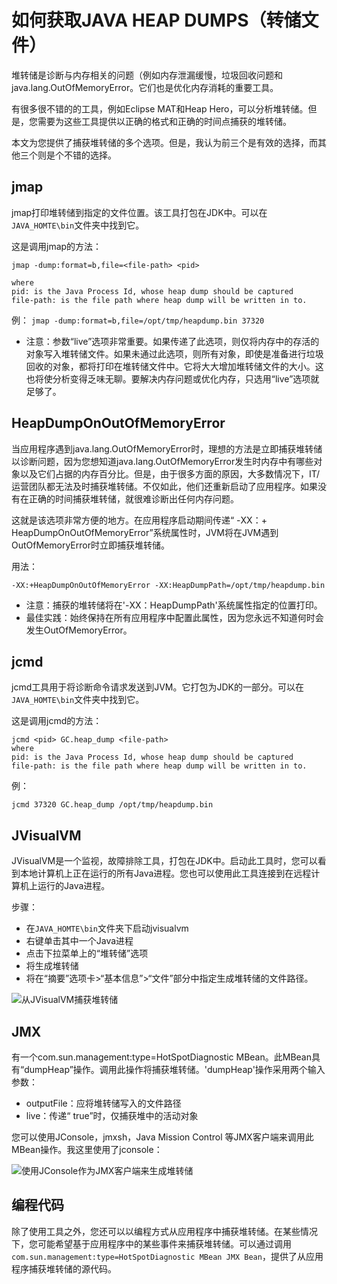 # 如何获取JAVA HEAP DUMPS（转储文件）



堆转储是诊断与内存相关的问题（例如内存泄漏缓慢，垃圾回收问题和 java.lang.OutOfMemoryError。它们也是优化内存消耗的重要工具。

有很多很不错的的工具，例如Eclipse MAT和Heap Hero，可以分析堆转储。但是，您需要为这些工具提供以正确的格式和正确的时间点捕获的堆转储。

本文为您提供了捕获堆转储的多个选项。但是，我认为前三个是有效的选择，而其他三个则是个不错的选择。

## jmap
jmap打印堆转储到指定的文件位置。该工具打包在JDK中。可以在`JAVA_HOMTE\bin`文件夹中找到它。

这是调用jmap的方法：

```
jmap -dump:format=b,file=<file-path> <pid> 

where
pid: is the Java Process Id, whose heap dump should be captured
file-path: is the file path where heap dump will be written in to.
```

例：
`jmap -dump:format=b,file=/opt/tmp/heapdump.bin 37320`

* 注意：参数“live”选项非常重要。如果传递了此选项，则仅将内存中的存活的对象写入堆转储文件。如果未通过此选项，则所有对象，即使是准备进行垃圾回收的对象，都将打印在堆转储文件中。它将大大增加堆转储文件的大小。这也将使分析变得乏味无聊。要解决内存问题或优化内存，只选用“live”选项就足够了。

## HeapDumpOnOutOfMemoryError

当应用程序遇到java.lang.OutOfMemoryError时，理想的方法是立即捕获堆转储以诊断问题，因为您想知道java.lang.OutOfMemoryError发生时内存中有哪些对象以及它们占据的内存百分比。但是，由于很多方面的原因，大多数情况下，IT/运营团队都无法及时捕获堆转储。不仅如此，他们还重新启动了应用程序。如果没有在正确的时间捕获堆转储，就很难诊断出任何内存问题。

这就是该选项非常方便的地方。在应用程序启动期间传递“ -XX：+ HeapDumpOnOutOfMemoryError”系统属性时，JVM将在JVM遇到OutOfMemoryError时立即捕获堆转储。

用法：

`-XX:+HeapDumpOnOutOfMemoryError -XX:HeapDumpPath=/opt/tmp/heapdump.bin`

* 注意：捕获的堆转储将在'-XX：HeapDumpPath'系统属性指定的位置打印。
* 最佳实践：始终保持在所有应用程序中配置此属性，因为您永远不知道何时会发生OutOfMemoryError。

## jcmd
jcmd工具用于将诊断命令请求发送到JVM。它打包为JDK的一部分。可以在`JAVA_HOMTE\bin`文件夹中找到它。

这是调用jcmd的方法：

```
jcmd <pid> GC.heap_dump <file-path>
where
pid: is the Java Process Id, whose heap dump should be captured
file-path: is the file path where heap dump will be written in to.
```

例：

`jcmd 37320 GC.heap_dump /opt/tmp/heapdump.bin`

## JVisualVM

JVisualVM是一个监视，故障排除工具，打包在JDK中。启动此工具时，您可以看到本地计算机上正在运行的所有Java进程。您也可以使用此工具连接到在远程计算机上运行的Java进程。

步骤：

* 在`JAVA_HOMTE\bin`文件夹下启动jvisualvm
* 右键单击其中一个Java进程
* 点击下拉菜单上的“堆转储”选项
* 将生成堆转储
* 将在“摘要”选项卡>“基本信息”>“文件”部分中指定生成堆转储的文件路径。

![从JVisualVM捕获堆转储](http://q0zm42rte.bkt.clouddn.com/QQ20191126-143125.png)

## JMX

有一个com.sun.management:type=HotSpotDiagnostic MBean。此MBean具有“dumpHeap”操作。调用此操作将捕获堆转储。'dumpHeap'操作采用两个输入参数：

* outputFile：应将堆转储写入的文件路径
* live：传递“ true”时，仅捕获堆中的活动对象


您可以使用JConsole，jmxsh，Java Mission Control 等JMX客户端来调用此MBean操作。我这里使用了jconsole：

![使用JConsole作为JMX客户端来生成堆转储](http://q0zm42rte.bkt.clouddn.com/QQ20191126-144859.png)

## 编程代码

除了使用工具之外，您还可以以编程方式从应用程序中捕获堆转储。在某些情况下，您可能希望基于应用程序中的某些事件来捕获堆转储。可以通过调用`com.sun.management:type=HotSpotDiagnostic MBean JMX Bean`，提供了从应用程序捕获堆转储的源代码。

